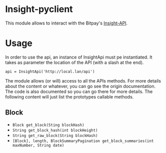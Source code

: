 # Insight-pyclient

This module allows to interact with the Bitpay's [Insight-API](https://github.com/bitpay/insight-api).

# Usage

In order to use the api, an instance of InsightApi must pe instantiated. It takes as parameter the location of the API
(with a slash at the end).

`api = InsightApi('http://local.lan/api')`

The module allows (or will) access to all the APIs methods. For more details about the content or whatever, you can go
see the origin documentation. The code is also documented so you can go there for more details. The following content
will just list the prototypes callable methods.

## Block

* `Block get_block(Sting blockHash)`
* `String get_block_hash(int blockHeight)`
* `String get_raw_block(String blockHash)`
* `[Block], length, BlockSummaryPagination get_block_summaries(int maxNumber, String date)`